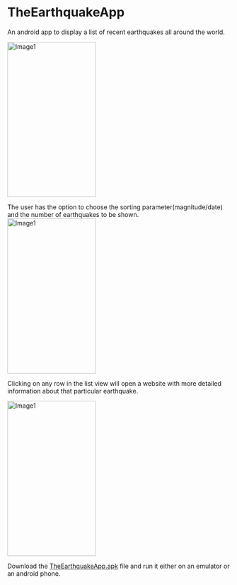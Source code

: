 # TheEarthquakeApp
An android app to display a list of recent earthquakes all around the world.  

<img src="https://github.com/GurpreetSingh97/TheEarthquakeAndroidApp/blob/master/screenshots/list.png" alt="Image1" width="200" height="350">


The user has the option to choose the sorting parameter(magnitude/date) and the number of earthquakes to be shown.  
<img src="https://github.com/GurpreetSingh97/TheEarthquakeAndroidApp/blob/master/screenshots/homePage.png" alt="Image1" width="200" height="350">


Clicking on any row in the list view will open a website with more detailed information about that particular earthquake.

<img src="https://github.com/GurpreetSingh97/TheEarthquakeAndroidApp/blob/master/screenshots/website.png" alt="Image1" width="200" height="350">

Download the [TheEarthquakeApp.apk](https://github.com/GurpreetSingh97/TheEarthquakeAndroidApp/tree/master/apkFile) file and run it either on an emulator or an android phone.

